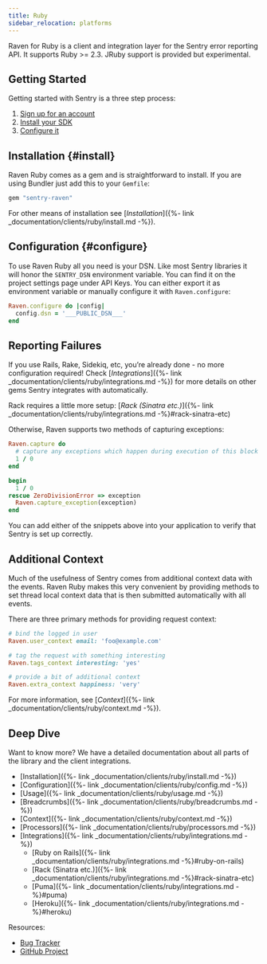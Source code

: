 ```yaml
---
title: Ruby
sidebar_relocation: platforms
---
```


Raven for Ruby is a client and integration layer for the Sentry error reporting API. It supports Ruby >= 2.3. JRuby support is provided but experimental.

## Getting Started
Getting started with Sentry is a three step process:

1.  [Sign up for an account](https://sentry.io/signup/)
2.  [Install your SDK](#install)
3.  [Configure it](#configure)

<!-- WIZARD -->
## Installation {#install}

Raven Ruby comes as a gem and is straightforward to install. If you are using Bundler just add this to your `Gemfile`:

```ruby
gem "sentry-raven"
```

For other means of installation see [_Installation_]({%- link _documentation/clients/ruby/install.md -%}).

## Configuration {#configure}

To use Raven Ruby all you need is your DSN. Like most Sentry libraries it will honor the `SENTRY_DSN` environment variable. You can find it on the project settings page under API Keys. You can either export it as environment variable or manually configure it with `Raven.configure`:

```ruby
Raven.configure do |config|
  config.dsn = '___PUBLIC_DSN___'
end
```

## Reporting Failures

If you use Rails, Rake, Sidekiq, etc, you’re already done - no more configuration required! Check [_Integrations_]({%- link _documentation/clients/ruby/integrations.md -%}) for more details on other gems Sentry integrates with automatically.

Rack requires a little more setup: [_Rack (Sinatra etc.)_]({%- link _documentation/clients/ruby/integrations.md -%}#rack-sinatra-etc)

Otherwise, Raven supports two methods of capturing exceptions:

```ruby
Raven.capture do
  # capture any exceptions which happen during execution of this block
  1 / 0
end

begin
  1 / 0
rescue ZeroDivisionError => exception
  Raven.capture_exception(exception)
end
```

You can add either of the snippets above into your application to verify that Sentry is set up correctly.
<!-- ENDWIZARD -->

## Additional Context

Much of the usefulness of Sentry comes from additional context data with the events. Raven Ruby makes this very convenient by providing methods to set thread local context data that is then submitted automatically with all events.

There are three primary methods for providing request context:

```ruby
# bind the logged in user
Raven.user_context email: 'foo@example.com'

# tag the request with something interesting
Raven.tags_context interesting: 'yes'

# provide a bit of additional context
Raven.extra_context happiness: 'very'
```

For more information, see [_Context_]({%- link _documentation/clients/ruby/context.md -%}).

## Deep Dive

Want to know more? We have a detailed documentation about all parts of the library and the client integrations.

-   [Installation]({%- link _documentation/clients/ruby/install.md -%})
-   [Configuration]({%- link _documentation/clients/ruby/config.md -%})
-   [Usage]({%- link _documentation/clients/ruby/usage.md -%})
-   [Breadcrumbs]({%- link _documentation/clients/ruby/breadcrumbs.md -%})
-   [Context]({%- link _documentation/clients/ruby/context.md -%})
-   [Processors]({%- link _documentation/clients/ruby/processors.md -%})
-   [Integrations]({%- link _documentation/clients/ruby/integrations.md -%})
    -   [Ruby on Rails]({%- link _documentation/clients/ruby/integrations.md -%}#ruby-on-rails)
    -   [Rack (Sinatra etc.)]({%- link _documentation/clients/ruby/integrations.md -%}#rack-sinatra-etc)
    -   [Puma]({%- link _documentation/clients/ruby/integrations.md -%}#puma)
    -   [Heroku]({%- link _documentation/clients/ruby/integrations.md -%}#heroku)

Resources:

-   [Bug Tracker](http://github.com/getsentry/raven-ruby/issues)
-   [GitHub Project](http://github.com/getsentry/raven-ruby)
